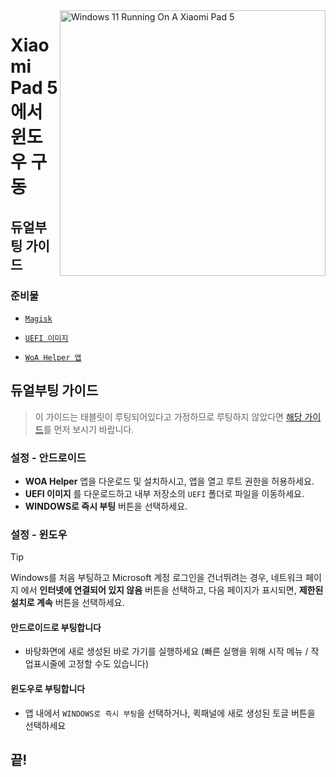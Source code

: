 <img align="right" src="https://raw.githubusercontent.com/erdilS/Port-Windows-11-Xiaomi-Pad-5/main/nabu.png" width="425" alt="Windows 11 Running On A Xiaomi Pad 5">

# Xiaomi Pad 5 에서 윈도우 구동

## 듀얼부팅 가이드

### 준비물
- [```Magisk```](https://github.com/topjohnwu/Magisk/releases/latest)
  
- [```UEFI 이미지```](https://github.com/erdilS/Port-Windows-11-Xiaomi-Pad-5/releases/download/UEFI/uefi-v3.img)
  
- [```WoA Helper 앱```](https://github.com/Marius586/WoA-Helper-update/releases/tag/WOA)

## 듀얼부팅 가이드
> 이 가이드는 태블릿이 루팅되어있다고 가정하므로 루팅하지 않았다면 [해당 가이드](2-rootguide-ko.md)를 먼저 보시기 바랍니다.

### 설정 - 안드로이드
- **WOA Helper** 앱을 다운로드 및 설치하시고, 앱을 열고 루트 권한을 허용하세요.
- **UEFI 이미지** 를 다운로드하고 내부 저장소의 `UEFI` 폴더로 파일을 이동하세요.
- **WINDOWS로 즉시 부팅** 버튼을 선택하세요.

### 설정 - 윈도우
> [!Tip]
> Windows를 처음 부팅하고 Microsoft 계정 로그인을 건너뛰려는 경우, 네트워크 페이지 에서 **인터넷에 연결되어 있지 않음** 버튼을 선택하고, 다음 페이지가 표시되면, **제한된 설치로 계속** 버튼을 선택하세요.

#### 안드로이드로 부팅합니다
- 바탕화면에 새로 생성된 바로 가기를 실행하세요 (빠른 실행을 위해 시작 메뉴 / 작업표시줄에 고정할 수도 있습니다)

#### 윈도우로 부팅합니다
- 앱 내에서 `WINDOWS로 즉시 부팅`을 선택하거나, 퀵패널에 새로 생성된 토글 버튼을 선택하세요
  
## 끝!











